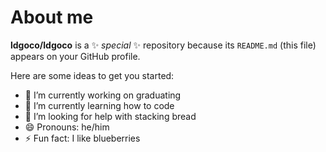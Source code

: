 # About me

**ldgoco/ldgoco** is a ✨ _special_ ✨ repository because its `README.md` (this file) appears on your GitHub profile.

Here are some ideas to get you started:

- 🔭 I’m currently working on graduating
- 🌱 I’m currently learning how to code
- 🤔 I’m looking for help with stacking bread
- 😄 Pronouns: he/him
- ⚡ Fun fact: I like blueberries

